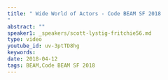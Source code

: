 ```yaml
---
title: " Wide World of Actors - Code BEAM SF 2018
"
abstract: ""
speaker1: _speakers/scott-lystig-fritchie56.md
type: video
youtube_id: uv-3ptTD8hg
keywords: 
date: 2018-04-12
tags: BEAM,Code BEAM SF 2018
---
```


